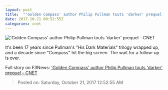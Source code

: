 ```yaml
---
layout: post
title:  "'Golden Compass' author Philip Pullman touts 'darker' prequel     - CNET"
date: 2017-10-21 00:52:55Z
categories: cnet
---
```


!['Golden Compass' author Philip Pullman touts 'darker' prequel     - CNET](https://cnet4.cbsistatic.com/img/HHdrmqgqpR2o-ngi0mRfV5v2H54=/670x503/2017/10/20/f2a5a30a-3665-4e2f-ab39-93685c059ff6/la-belle-sauvage-jacket-preview.jpg)

It's been 17 years since Pullman's "His Dark Materials" trilogy wrapped up, and a decade since "Compass" hit the big screen. The wait for a follow-up is over.


Full story on F3News: ['Golden Compass' author Philip Pullman touts 'darker' prequel     - CNET](http://www.f3nws.com/n/DaDqyF)

> Posted on: Saturday, October 21, 2017 12:52:55 AM
